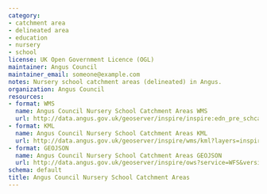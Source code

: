 ```yaml
---
category:
- catchment area
- delineated area
- education
- nursery
- school
license: UK Open Government Licence (OGL)
maintainer: Angus Council
maintainer_email: someone@example.com
notes: Nursery school catchment areas (delineated) in Angus.
organization: Angus Council
resources:
- format: WMS
  name: Angus Council Nursery School Catchment Areas WMS
  url: http://data.angus.gov.uk/geoserver/inspire/inspire:edn_pre_schcatchment/wms?service=WMS&request=GetMap
- format: KML
  name: Angus Council Nursery School Catchment Areas KML
  url: http://data.angus.gov.uk/geoserver/inspire/wms/kml?layers=inspire:edn_pre_schcatchment&mode=download
- format: GEOJSON
  name: Angus Council Nursery School Catchment Areas GEOJSON
  url: http://data.angus.gov.uk/geoserver/inspire/ows?service=WFS&version=1.0.0&request=GetFeature&typeName=inspire:edn_pre_schcatchment&outputFormat=application%2Fjson&srsName=EPSG:3857
schema: default
title: Angus Council Nursery School Catchment Areas
---
```

